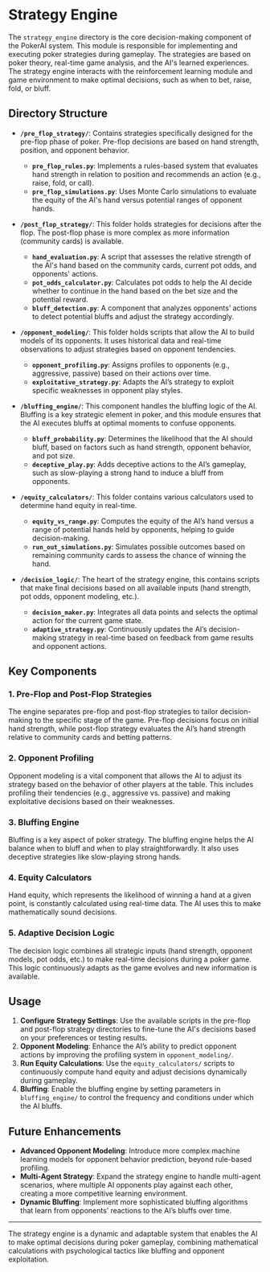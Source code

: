 # Strategy Engine

The `strategy_engine` directory is the core decision-making component of the PokerAI system. This module is responsible for implementing and executing poker strategies during gameplay. The strategies are based on poker theory, real-time game analysis, and the AI's learned experiences. The strategy engine interacts with the reinforcement learning module and game environment to make optimal decisions, such as when to bet, raise, fold, or bluff.

## Directory Structure

- **`/pre_flop_strategy/`**: Contains strategies specifically designed for the pre-flop phase of poker. Pre-flop decisions are based on hand strength, position, and opponent behavior. 
  - **`pre_flop_rules.py`**: Implements a rules-based system that evaluates hand strength in relation to position and recommends an action (e.g., raise, fold, or call).
  - **`pre_flop_simulations.py`**: Uses Monte Carlo simulations to evaluate the equity of the AI's hand versus potential ranges of opponent hands.

- **`/post_flop_strategy/`**: This folder holds strategies for decisions after the flop. The post-flop phase is more complex as more information (community cards) is available.
  - **`hand_evaluation.py`**: A script that assesses the relative strength of the AI's hand based on the community cards, current pot odds, and opponents' actions.
  - **`pot_odds_calculator.py`**: Calculates pot odds to help the AI decide whether to continue in the hand based on the bet size and the potential reward.
  - **`bluff_detection.py`**: A component that analyzes opponents’ actions to detect potential bluffs and adjust the strategy accordingly.

- **`/opponent_modeling/`**: This folder holds scripts that allow the AI to build models of its opponents. It uses historical data and real-time observations to adjust strategies based on opponent tendencies.
  - **`opponent_profiling.py`**: Assigns profiles to opponents (e.g., aggressive, passive) based on their actions over time.
  - **`exploitative_strategy.py`**: Adapts the AI’s strategy to exploit specific weaknesses in opponent play styles.

- **`/bluffing_engine/`**: This component handles the bluffing logic of the AI. Bluffing is a key strategic element in poker, and this module ensures that the AI executes bluffs at optimal moments to confuse opponents.
  - **`bluff_probability.py`**: Determines the likelihood that the AI should bluff, based on factors such as hand strength, opponent behavior, and pot size.
  - **`deceptive_play.py`**: Adds deceptive actions to the AI’s gameplay, such as slow-playing a strong hand to induce a bluff from opponents.

- **`/equity_calculators/`**: This folder contains various calculators used to determine hand equity in real-time.
  - **`equity_vs_range.py`**: Computes the equity of the AI’s hand versus a range of potential hands held by opponents, helping to guide decision-making.
  - **`run_out_simulations.py`**: Simulates possible outcomes based on remaining community cards to assess the chance of winning the hand.

- **`/decision_logic/`**: The heart of the strategy engine, this contains scripts that make final decisions based on all available inputs (hand strength, pot odds, opponent modeling, etc.).
  - **`decision_maker.py`**: Integrates all data points and selects the optimal action for the current game state.
  - **`adaptive_strategy.py`**: Continuously updates the AI’s decision-making strategy in real-time based on feedback from game results and opponent actions.

## Key Components

### 1. **Pre-Flop and Post-Flop Strategies**
The engine separates pre-flop and post-flop strategies to tailor decision-making to the specific stage of the game. Pre-flop decisions focus on initial hand strength, while post-flop strategy evaluates the AI’s hand strength relative to community cards and betting patterns.

### 2. **Opponent Profiling**
Opponent modeling is a vital component that allows the AI to adjust its strategy based on the behavior of other players at the table. This includes profiling their tendencies (e.g., aggressive vs. passive) and making exploitative decisions based on their weaknesses.

### 3. **Bluffing Engine**
Bluffing is a key aspect of poker strategy. The bluffing engine helps the AI balance when to bluff and when to play straightforwardly. It also uses deceptive strategies like slow-playing strong hands.

### 4. **Equity Calculators**
Hand equity, which represents the likelihood of winning a hand at a given point, is constantly calculated using real-time data. The AI uses this to make mathematically sound decisions.

### 5. **Adaptive Decision Logic**
The decision logic combines all strategic inputs (hand strength, opponent models, pot odds, etc.) to make real-time decisions during a poker game. This logic continuously adapts as the game evolves and new information is available.

## Usage

1. **Configure Strategy Settings**: Use the available scripts in the pre-flop and post-flop strategy directories to fine-tune the AI's decisions based on your preferences or testing results.
2. **Opponent Modeling**: Enhance the AI’s ability to predict opponent actions by improving the profiling system in `opponent_modeling/`.
3. **Run Equity Calculations**: Use the `equity_calculators/` scripts to continuously compute hand equity and adjust decisions dynamically during gameplay.
4. **Bluffing**: Enable the bluffing engine by setting parameters in `bluffing_engine/` to control the frequency and conditions under which the AI bluffs.

## Future Enhancements

- **Advanced Opponent Modeling**: Introduce more complex machine learning models for opponent behavior prediction, beyond rule-based profiling.
- **Multi-Agent Strategy**: Expand the strategy engine to handle multi-agent scenarios, where multiple AI opponents play against each other, creating a more competitive learning environment.
- **Dynamic Bluffing**: Implement more sophisticated bluffing algorithms that learn from opponents’ reactions to the AI’s bluffs over time.

---

The strategy engine is a dynamic and adaptable system that enables the AI to make optimal decisions during poker gameplay, combining mathematical calculations with psychological tactics like bluffing and opponent exploitation.

